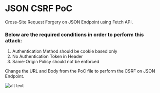 # JSON CSRF PoC

Cross-Site Request Forgery on JSON Endpoint using Fetch API.

### Below are the required conditions in order to perform this attack:
  1. Authentication Method should be cookie based only
  2. No Authentication Token in Header
  3. Same-Origin Policy should not be enforced

Change the URL and Body from the PoC file to perform the CSRF on JSON Endpoint.

![alt text](https://rootsploit.com/wp-content/uploads/2020/08/JSON_CSRF-PoC.png)
